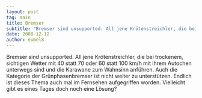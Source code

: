 ```yaml
---
layout: post
tag: main
title: Bremser
subtitle: "Bremser sind unsupported. All jene Krötenstreichler, die bei trockenem, sichtigen Wetter mit 40 statt 70 oder 60 statt 100 km/h mit ihrem Autochen unterwegs sind und die Karawane zum Wahnsinn anführen. Auch die Kategorie der Grünphasenbremser ist nicht&hellip;"
date: 2008-12-12
author: eumel8
---
```


Bremser sind unsupported. All jene Krötenstreichler, die bei trockenem, sichtigen Wetter mit 40 statt 70 oder 60 statt 100 km/h mit ihrem Autochen unterwegs sind und die Karawane zum Wahnsinn anführen. Auch die Kategorie der Grünphasenbremser ist nicht weiter zu unterstützen. Endlich ist dieses Thema auch mal im Fernsehen aufgegriffen worden. Vielleicht gibt es eines Tages doch noch eine Lösung?


